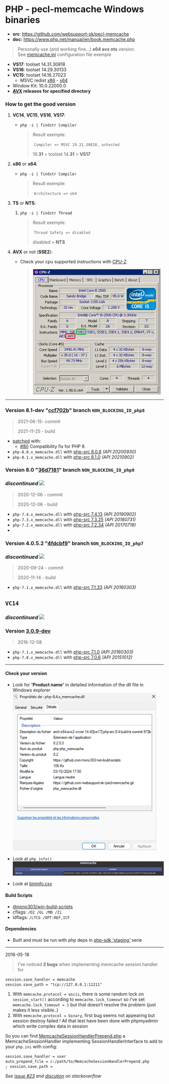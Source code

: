 # PHP - pecl-memcache Windows binaries

- **src**: https://github.com/websupport-sk/pecl-memcache
- **doc:** https://www.php.net/manual/en/book.memcache.php

> Personally use (and working fine...) **x64 avx nts** version.  
> See [memcache.ini](memcache.ini) configuration file exemple

- **VS17**: toolset 14.31.30818
- **VS16**: toolset 14.29.30133
- **VC15**: toolset 14.16.27023
  - MSVC redist  [x86](https://aka.ms/vs/16/release/vc_redist.x86.exe) - [x64](https://aka.ms/vs/16/release/vc_redist.x64.exe)
- Window Kit: 10.0.22000.0
- **[AVX](https://msdn.microsoft.com/fr-fr/library/jj620901.aspx) releases** __for specified directory__

### How to get the good version

1) **VC14**, **VC15**, **VS16**, **VS17**:

   - `php -i | findstr Compiler`

     > Result exemple:
     >
     > ​	`Compiler => MSVC 19.31.30818, untested`
     >
     > 19.**31** > toolset 14.**31** > **VS17**

2) **x86** or **x64**:

   - `php -i | findstr Compiler`

     > Result exemple:
     >
     > ​	`Architecture => x64`

3) **TS** or **NTS**:

   1) `php -i | findstr Thread`

      > Result exemple:
      >
      > ​	`Thread Safety => disabled`
      >
      > disabled > **NTS**

4) **AVX** or not (**SSE2**): 

   - Check your cpu supported instructions with [CPU-Z](https://www.cpuid.com/softwares/cpu-z.html)

     > ![](./avx.png)

---

### Version 8.1-dev "[ccf702b](https://github.com/websupport-sk/pecl-memcache/commit/ccf702b14b18fce18a1863e115a7b4c964df952e)" branch `NON_BLOCKING_IO_php8`

> 2021-06-15- commit
>
> 2021-11-25 - build

- [patched](php8.patch) with:
  - [#80](https://github.com/websupport-sk/pecl-memcache/issues/80) Compatibility fix for PHP 8
- `php-8.0.x_memcache.dll` with [php-src 8.0.8](https://github.com/php/php-src/tree/php-8.0.8) _(API 20200930)_
- `php-8.1.x_memcache.dll` with [php-src 8.1.0](https://github.com/php/php-src/tree/php-8.1.0) _(API 20210902)_

### Version 8.0 "[36d7181](https://github.com/websupport-sk/pecl-memcache/commit/36d71814591db47c58800e7c24ad77df1bf14ab1)" branch `NON_BLOCKING_IO_php8`

### _discontinued_ ![](https://placehold.it/15/f03c15/000000?text=+)

> 2020-12-06 - commit
>
> 2020-12-06 - build

- `php-7.4.x_memcache.dll` with [php-src 7.4.13](https://github.com/php/php-src/tree/php-7.4.13) _(API 20190902)_
- `php-7.3.x_memcache.dll` with [php-src 7.3.25](https://github.com/php/php-src/tree/php-7.3.25) _(API 20180731)_
- `php-7.2.x_memcache.dll` with [php-src 7.2.34](https://github.com/php/php-src/tree/php-7.2.34) _(API 20170718)_
- 

### Version 4.0.5.2 "[4fdcbf9](https://github.com/websupport-sk/pecl-memcache/commit/4fdcbf9fdb6876b50cd73c614bf8130ee10ce2d2)" branch `NON_BLOCKING_IO_php7` 

###          _discontinued_ ![](https://placehold.it/15/f03c15/000000?text=+)

> 2020-09-24 - commit
>
> 2020-11-14 - build

- `php-7.1.x_memcache.dll` with [php-src 7.1.33](https://github.com/php/php-src/tree/php-7.1.33) _(API 20160303)_

##  `VC14` 

###           _discontinued_ ![](https://placehold.it/15/f03c15/000000?text=+)

### Version [3.0.9-dev](https://github.com/websupport-sk/pecl-memcache/commit/4991c2fff22d00dc81014cc92d2da7077ef4bc86)

> 2016-12-08

- `php-7.1.x_memcache.dll` with [php-src 7.1.0](https://github.com/php/php-src/tree/php-7.1.0) _(API 20160303)_
- `php-7.0.x_memcache.dll` with [php-src 7.0.6](https://github.com/php/php-src/tree/php-7.0.6) _(API 20151012)_

----
#### **Check your version**

- Look for **'Product name'** in detailed information of the dll file in Windows explorer 
  ![image-20201114113957010](README_1.png)

- Look at `php_info()` 
  ![image-20201114113957010](README_2.png)

- Look at [bininfo.csv](./bininfo.csv)

#### **Build Scripts** 

- [@nono303/win-build-scripts](https://github.com/nono303/win-build-scripts)
- cflags: `/O2 /GL /MD /Zi`
- ldflags: `/LTCG /OPT:REF,ICF`

#### Dependencies

- Built and must be run with php deps in [php-sdk 'staging'](https://windows.php.net/downloads/php-sdk/deps/series/) serie

----
2016-05-18

> I’ve noticed __2 bugs__ when implementing memcache session.handler for 
```
session.save_handler = memcache
session.save_path = "tcp://127.0.0.1:11211"
```
1. With ```memcache.protocol = ascii```, there is some random lock on ```session_start()``` according to ```memcache.lock_timeout```
so i've set ```memcache.lock_timeout = 1``` but that doesn’t resolve the problem (just makes it less visible..)
2. With ```memcache.protocol = binary```, first bug seems not appearing but session destroy failed !
All that test have been done with phpmyadmin which write complex data in session

So you can find [MemcacheSessionHandlerPrepend.php](MemcacheSessionHandlerPrepend.php) a MemcacheSessionHandler implementing SessionHandlerInterface to add to your `php.ini` with config:
```
session.save_handler = user
auto_prepend_file = c:/path/to/MemcacheSessionHandlerPrepend.php
; session.save_path = 
```
_See [issue #23](https://github.com/websupport-sk/pecl-memcache/issues/23#issuecomment-327702906) and [discution](http://stackoverflow.com/questions/34952502/memcache-for-php7-on-windows/) on stackoverflow_
